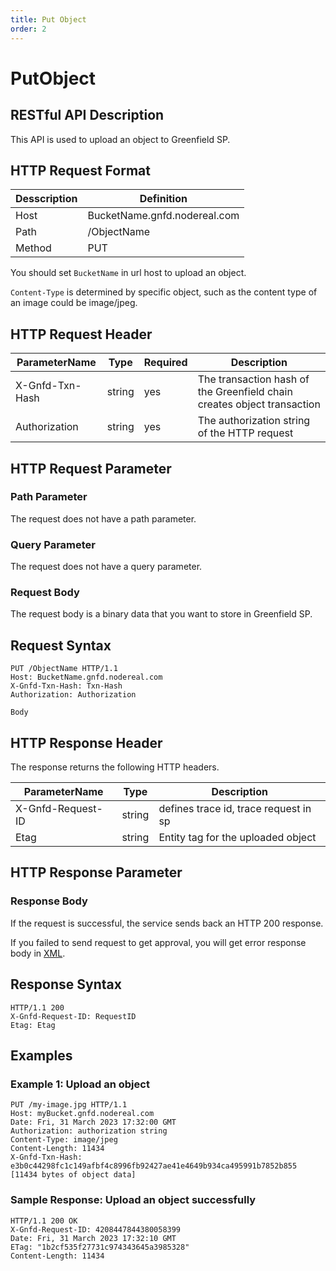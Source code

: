 ```yaml
---
title: Put Object
order: 2
---
```

# PutObject

## RESTful API Description

This API is used to upload an object to Greenfield SP.

## HTTP Request Format

| Desscription | Definition                   |
| ------------ | ---------------------------- |
| Host         | BucketName.gnfd.nodereal.com |
| Path         | /ObjectName                  |
| Method       | PUT                          |

You should set `BucketName` in url host to upload an object.

`Content-Type` is determined by specific object, such as the content type of an image could be image/jpeg.

## HTTP Request Header

| ParameterName   | Type   | Required | Description                                                             |
| --------------- | ------ | -------- | ----------------------------------------------------------------------- |
| X-Gnfd-Txn-Hash | string | yes      | The transaction hash of the Greenfield chain creates object transaction |
| Authorization   | string | yes      | The authorization string of the HTTP request                            |

## HTTP Request Parameter

### Path Parameter

The request does not have a path parameter.

### Query Parameter

The request does not have a query parameter.

### Request Body

The request body is a binary data that you want to store in Greenfield SP.

## Request Syntax

```shell
PUT /ObjectName HTTP/1.1
Host: BucketName.gnfd.nodereal.com
X-Gnfd-Txn-Hash: Txn-Hash
Authorization: Authorization

Body
```

## HTTP Response Header

The response returns the following HTTP headers.

| ParameterName     | Type   | Description                           |
| ----------------- | ------ | ------------------------------------- |
| X-Gnfd-Request-ID | string | defines trace id, trace request in sp |
| Etag              | string | Entity tag for the uploaded object    |

## HTTP Response Parameter

### Response Body

If the request is successful, the service sends back an HTTP 200 response.

If you failed to send request to get approval, you will get error response body in [XML](./common/error.md#sp-error-response-parameter).

## Response Syntax

```shell
HTTP/1.1 200
X-Gnfd-Request-ID: RequestID
Etag: Etag
```

## Examples

### Example 1: Upload an object

```shell
PUT /my-image.jpg HTTP/1.1
Host: myBucket.gnfd.nodereal.com
Date: Fri, 31 March 2023 17:32:00 GMT
Authorization: authorization string
Content-Type: image/jpeg
Content-Length: 11434
X-Gnfd-Txn-Hash: e3b0c44298fc1c149afbf4c8996fb92427ae41e4649b934ca495991b7852b855
[11434 bytes of object data]
```

### Sample Response: Upload an object successfully

```shell
HTTP/1.1 200 OK
X-Gnfd-Request-ID: 4208447844380058399
Date: Fri, 31 March 2023 17:32:10 GMT
ETag: "1b2cf535f27731c974343645a3985328"
Content-Length: 11434
```
